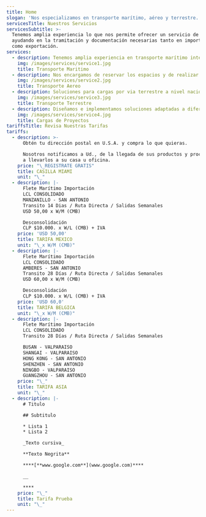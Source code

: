 ```yaml
---
title: Home
slogan: 'Nos especializamos en transporte marítimo, aéreo y terrestre.'
servicesTitle: Nuestros Servicios
servicesSubtitle: >-
  Tenemos amplia experiencia lo que nos permite ofrecer un servicio de calidad,
  ayudando en la tramitación y documentación necesarias tanto en importación
  como exportación.
services:
  - description: Tenemos amplia experiencia en transporte marítimo internacional de cargas.
    img: /images/services/service1.jpg
    title: Transporte Maritimo
  - description: Nos encargamos de reservar los espacios y de realizar la documentacion.
    img: /images/services/service2.jpg
    title: Transporte Aereo
  - description: Soluciones para cargas por via terrestre a nivel nacional e internacional.
    img: /images/services/service3.jpg
    title: Transporte Terrestre
  - description: Diseñamos e implementamos soluciones adaptadas a diferentes industrias.
    img: /images/services/service4.jpg
    title: Cargas de Proyectos
tariffsTitle: Revisa Nuestras Tarifas
tariffs:
  - description: >-
      Obtén tu dirección postal en U.S.A. y compra lo que quieras.

      Nosotros notificamos a Ud., de la llegada de sus productos y procederemos
      a llevarlos a su casa u oficina.
    price: "\_REGISTRATE GRATIS"
    title: CASILLA MIAMI
    unit: "\_"
  - description: |-
      Flete Marítimo Importación
      LCL CONSOLIDADO
      MANZANILLO - SAN ANTONIO
      Transito 14 Dias / Ruta Directa / Salidas Semanales
      USD 50,00 x W/M (CMB)

      Desconsolidación
      CLP $10.000. x W/L (CMB) + IVA
    price: 'USD 50,00'
    title: TARIFA MEXICO
    unit: "\_x W/M (CMB)"
  - description: |-
      Flete Marítimo Importación
      LCL CONSOLIDADO
      AMBERES - SAN ANTONIO
      Transito 28 Días / Ruta Directa / Salidas Semanales
      USD 60,00 x W/M (CMB)

      Desconsolidación
      CLP $10.000. x W/L (CMB) + IVA
    price: 'USD 60,0'
    title: TARIFA BELGICA
    unit: "\_x W/M (CMB)"
  - description: |-
      Flete Marítimo Importación 
      LCL CONSOLIDADO
      Transito 28 Días / Ruta Directa / Salidas Semanales

      BUSAN - VALPARAISO
      SHANGAI - VALPARAISO
      HONG KONG - SAN ANTONIO
      SHENZHEN - SAN ANTONIO
      NINGBO - VALPARAISO
      GUANGZHOU - SAN ANTONIO
    price: "\_"
    title: TARIFA ASIA
    unit: "\_"
  - description: |-
      # Titulo

      ## Subtitulo

      * Lista 1
      * Lista 2

      _Texto cursiva_

      **Texto Negrita**

      ****[**www.google.com**](www.google.com)****

      __

      ****
    price: "\_"
    title: Tarifa Prueba
    unit: "\_"
---
```


